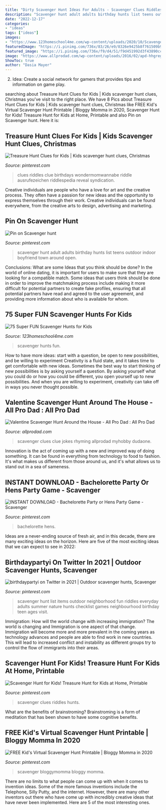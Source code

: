 ```yaml
---
title: "Dirty Scavenger Hunt Ideas For Adults - Scavenger Clues Riddles Hunts"
description: "Scavenger hunt adult adults birthday hunts list teens outdoor indoor boyfriend town around open"
date: "2022-12-17"
categories:
- "ideas"
tags: ["ideas"]
images:
- "https://www.123homeschool4me.com/wp-content/uploads/2020/10/Scavenger-Hunts-for-Kids.jpg"
featuredImage: "https://i.pinimg.com/736x/83/26/e9/8326e9425b8f761509b9dc07d90eae67.jpg"
featured_image: "https://i.pinimg.com/736x/f9/d4/51/f9d451992d3f43890cc2d73c2045338f.jpg"
image: "https://www.allprodad.com/wp-content/uploads/2016/02/apd-hhgregg-valentine-scavenger-hunt-600w.jpg"
ShowToc: true
author: "Dasia Mayer"
---
```



2. Idea: Create a social network for gamers that provides tips and information on game play.

	

		
searching about Treasure Hunt Clues for Kids | Kids scavenger hunt clues, Christmas you've visit to the right place. We have 8 Pics about Treasure Hunt Clues for Kids | Kids scavenger hunt clues, Christmas like FREE Kid&#039;s Virtual Scavenger Hunt Printable | Bloggy Momma in 2020, Scavenger Hunt for Kids! Treasure Hunt for Kids at Home, Printable and also Pin on Scavenger hunt. Here it is:
		
    
## Treasure Hunt Clues For Kids | Kids Scavenger Hunt Clues, Christmas

<img loading=lazy src="https://i.pinimg.com/736x/16/12/85/161285ec5f89934c7a8eb6c82c6f13d9.jpg" onerror="this.onerror=null;this.src='https://tse1.mm.bing.net/th?id=OIP.TYhypAlSBY3Yylom6FzT-AHaLH&amp;pid=15.1';" alt="Treasure Hunt Clues for Kids | Kids scavenger hunt clues, Christmas">

_Source: pinterest.com_

>clues riddles clue birthdays wondermomwannabe riddle ausrufezeichen riddlespedia reveal syndication. 

	

Creative individuals are people who have a love for art and the creative process. They often have a passion for new ideas and the opportunity to express themselves through their work. Creative individuals can be found everywhere, from the creative arts to design, advertising and marketing.

    
## Pin On Scavenger Hunt

<img loading=lazy src="https://i.pinimg.com/736x/bd/cc/83/bdcc835176ef91ca0de2b502cd3f59f3.jpg" onerror="this.onerror=null;this.src='https://tse2.mm.bing.net/th?id=OIP.RaVWm_axY4tD3GcBTVHRDAAAAA&amp;pid=15.1';" alt="Pin on Scavenger hunt">

_Source: pinterest.com_

>scavenger hunt adult adults birthday hunts list teens outdoor indoor boyfriend town around open. 

	

Conclusions: What are some Ideas that you think should be done?
In the world of online dating, it is important for users to make sure that they are looking for a compatible match. Some ideas that users think should be done in order to improve the matchmaking process include making it more difficult for potential partners to create fake profiles, ensuring that all potential partners have read and agreed to the user agreement, and providing more information about who is available for whom.

    
## 75 Super FUN Scavenger Hunts For Kids

<img loading=lazy src="https://www.123homeschool4me.com/wp-content/uploads/2020/10/Scavenger-Hunts-for-Kids.jpg" onerror="this.onerror=null;this.src='https://tse3.mm.bing.net/th?id=OIP.OehDCsFf32ocvVvav9mQZwHaLH&amp;pid=15.1';" alt="75 Super FUN Scavenger Hunts for Kids">

_Source: 123homeschool4me.com_

>scavenger hunts fun. 

	

How to have more ideas: start with a question, be open to new possibilities, and be willing to experiment
Creativity is a fluid state, and it takes time to get comfortable with new ideas. Sometimes the best way to start thinking of new possibilities is by asking yourself a question. By asking yourself what you could do or how you could be different, you open yourself up to new possibilities. And when you are willing to experiment, creativity can take off in ways you never thought possible.

    
## Valentine Scavenger Hunt Around The House - All Pro Dad : All Pro Dad

<img loading=lazy src="https://www.allprodad.com/wp-content/uploads/2016/02/apd-hhgregg-valentine-scavenger-hunt-600w.jpg" onerror="this.onerror=null;this.src='https://tse1.mm.bing.net/th?id=OIP.l3kSBafEIby5rd-znWtioAHaJl&amp;pid=15.1';" alt="Valentine Scavenger Hunt Around the House - All Pro Dad : All Pro Dad">

_Source: allprodad.com_

>scavenger clues clue jokes rhyming allprodad myhobby dudaone. 

	

Innovation is the act of coming up with a new and improved way of doing something. It can be found in everything from technology to food to fashion. It's what makes us different from those around us, and it's what allows us to stand out in a sea of sameness.

    
## INSTANT DOWNLOAD - Bachelorette Party Or Hens Party Game - Scavenger

<img loading=lazy src="https://i.pinimg.com/736x/f9/d4/51/f9d451992d3f43890cc2d73c2045338f.jpg" onerror="this.onerror=null;this.src='https://tse3.mm.bing.net/th?id=OIP.RH3iREmlrQfa7Y3il6jAoQHaLc&amp;pid=15.1';" alt="INSTANT DOWNLOAD - Bachelorette Party or Hens Party Game - Scavenger">

_Source: pinterest.com_

>bachelorette hens. 

	

Ideas are a never-ending source of fresh air, and in this decade, there are many exciting ideas on the horizon. Here are five of the most exciting ideas that we can expect to see in 2022: 

    
## Birthdaypartyi On Twitter In 2021 | Outdoor Scavenger Hunts, Scavenger

<img loading=lazy src="https://i.pinimg.com/736x/83/26/e9/8326e9425b8f761509b9dc07d90eae67.jpg" onerror="this.onerror=null;this.src='https://tse2.mm.bing.net/th?id=OIP.qOgIAAN0hFDGEmyVyNHHggHaK6&amp;pid=15.1';" alt="birthdaypartyi on Twitter in 2021 | Outdoor scavenger hunts, Scavenger">

_Source: pinterest.com_

>scavenger hunt list items outdoor neighborhood fun riddles everyday adults summer nature hunts checklist games neighbourhood birthday teen ages visit. 

	

Immigration: How will the world change with increasing immigration?
The world is changing and Immigration is one aspect of that change. Immigration will become more and more prevalent in the coming years as technology advances and people are able to find work in new countries. This will lead to increased conflict and instability as different groups try to control the flow of immigrants into their areas.

    
## Scavenger Hunt For Kids! Treasure Hunt For Kids At Home, Printable

<img loading=lazy src="https://i.pinimg.com/736x/ff/f6/4a/fff64acfb2cb152fe0fb8043f3372674.jpg" onerror="this.onerror=null;this.src='https://tse1.mm.bing.net/th?id=OIP.Nb8suc198IysxOgUEmjMnwHaJc&amp;pid=15.1';" alt="Scavenger Hunt for Kids! Treasure Hunt for Kids at Home, Printable">

_Source: pinterest.com_

>scavenger clues riddles hunts. 

	

What are the benefits of brainstroming?
Brainstroming is a form of meditation that has been shown to have some cognitive benefits.

    
## FREE Kid&#039;s Virtual Scavenger Hunt Printable | Bloggy Momma In 2020

<img loading=lazy src="https://i.pinimg.com/736x/c4/da/7a/c4da7ae90e26c00aea86c700e1765584.jpg" onerror="this.onerror=null;this.src='https://tse1.mm.bing.net/th?id=OIP.NYYHlpzwGqxrf6joldXsWQHaLH&amp;pid=15.1';" alt="FREE Kid&#039;s Virtual Scavenger Hunt Printable | Bloggy Momma in 2020">

_Source: pinterest.com_

>scavenger bloggymomma bloggy momma. 

	

There are no limits to what people can come up with when it comes to invention ideas. Some of the more famous inventions include the Telephone, Silly Putty, and the internet. However, there are many other inventors out there who have come up with incredibly creative ideas that have never been implemented. Here are 5 of the most interesting ones.

